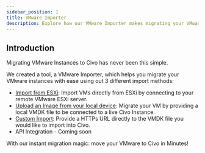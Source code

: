 ```yaml
---
sidebar_position: 1
title: VMware Importer
description: Explore how our VMware Importer makes migrating your VMware instances to Civo incredibly easy. Choose from three methods and migrate in minutes!
---
```


<head>
  <title>VMware Importer - Migrating VMware Instances to Civo in Minutes | Civo Documentation</title>
</head>

## Introduction

Migrating VMware Instances to Civo has never been this simple.

We created a tool, a VMware Importer, which helps you migrate your VMware instances with ease using out 3 different import methods:

- [Import from ESXi](./import-from-esxi.md): Import VMs directly from ESXi by connecting to your remote VMware ESXi server. 
- [Upload an Image from your local device](./upload-image-from-local-device.md): Migrate your VM by providing a local VMDK file to be connected to a live Civo Instance.
- [Custom Import](./custom-import.md): Provide a HTTPs URL directly to the VMDK file you would like to import into Civo. 
- API Integration - Coming soon

With our instant migration magic: move your VMware to Civo in Minutes!

